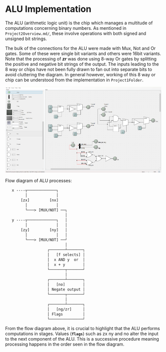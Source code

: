 # ALU Implementation

The ALU (arithmetic logic unit) is the chip which manages a multitude of computations concerning binary numbers. As mentioned in `Project2Overview.md/`, these involve operations with both signed and unsigned bit strings. 

The bulk of the connections for the ALU were made with Mux, Not and Or gates. Some of these were single bit variants and others were 16bit variants. Note that the processing of **_zr_** was done using 8-way Or gates by splitting the positive and negative bit strings of the output. The inputs leading to the 8 way or chips have not been fully drawn to fan out into separate bits to avoid cluttering the diagram. In general however, working of this 8 way or chip can be understood from the implementation in `Project1Folder`.

![ALU Implementation](ALU.png)

Flow diagram of ALU processes:

```
   x ----┬─────────────┐
         │             │
       [zx]         [nx]
         │             │
         └───> [MUX/NOT] ──┐
                           │
   y ----┬─────────────┐   │
         │             │   │
       [zy]         [ny]   │
         │             │   │
         └───> [MUX/NOT] ──┘
                           │
                   ┌───────┴───────┐
                   │   [f selects] │
                   │  x AND y  or  │
                   │  x + y        │
                   └───────┬───────┘
                           │
                   ┌───────┴───────┐
                   │   [no]        │
                   │ Negate output │
                   └───────┬───────┘
                           │
                   ┌───────┴───────┐
                   │   [ng/zr]     │
                   │ Flags         │
                   └───────────────┘
```

From the flow diagram above, it is crucial to highlight that the ALU performs computations in stages. Values (**`flags`**) such as zx ny and  no alter the input to the next component of the ALU. This is a successive procedure meaning processing happens in the order seen in the flow diagram.